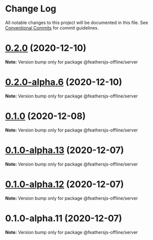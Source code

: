 # Change Log

All notable changes to this project will be documented in this file.
See [Conventional Commits](https://conventionalcommits.org) for commit guidelines.

# [0.2.0](http://github.com/feathersjs-offline/owndata-ownnet/packages/server/compare/v0.2.0-alpha.6...v0.2.0) (2020-12-10)

**Note:** Version bump only for package @feathersjs-offline/server





# [0.2.0-alpha.6](http://github.com/feathersjs-offline/owndata-ownnet/packages/server/compare/v0.1.0...v0.2.0-alpha.6) (2020-12-10)

**Note:** Version bump only for package @feathersjs-offline/server





# [0.1.0](http://github.com/feathersjs-offline/owndata-ownnet/packages/server/compare/v0.1.0-alpha.14...v0.1.0) (2020-12-08)

**Note:** Version bump only for package @feathersjs-offline/server





# [0.1.0-alpha.13](http://github.com/feathersjs-offline/owndata-ownnet/tree/master/packages/server/compare/v0.1.0-alpha.12...v0.1.0-alpha.13) (2020-12-07)

**Note:** Version bump only for package @feathersjs-offline/server





# [0.1.0-alpha.12](http://github.com/feathersjs-offline/owndata-ownnet/packages/server/compare/v0.1.0-alpha.11...v0.1.0-alpha.12) (2020-12-07)

**Note:** Version bump only for package @feathersjs-offline/server





# 0.1.0-alpha.11 (2020-12-07)

**Note:** Version bump only for package @feathersjs-offline/server
